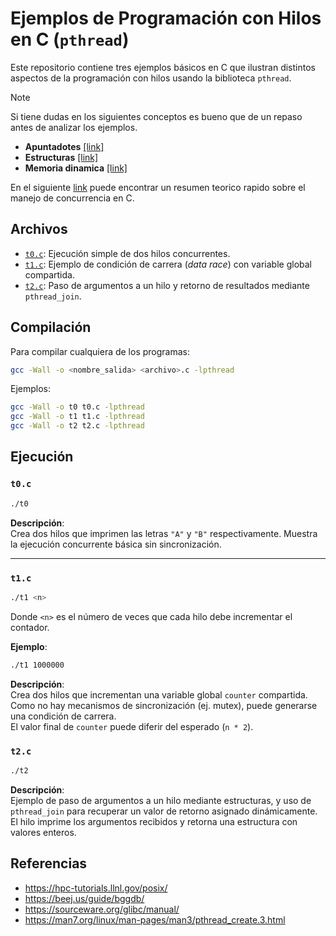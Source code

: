 # Ejemplos de Programación con Hilos en C (`pthread`)

Este repositorio contiene tres ejemplos básicos en C que ilustran distintos aspectos de la programación con hilos usando la biblioteca `pthread`.

> [!Note]
> Si tiene dudas en los siguientes conceptos es bueno que de un repaso antes de analizar los ejemplos.
> * **Apuntadotes** [[link]](https://udea-so.github.io/intro-c/content/CH_02-S02.html)
> * **Estructuras** [[link]](https://udea-so.github.io/intro-c/content/CH_02-S04.html)
> * **Memoria dinamica** [[link]](https://udea-so.github.io/intro-c/content/CH_02-S05.html)

En el siguiente [link](slides/) puede encontrar un resumen teorico rapido sobre el manejo de concurrencia en C.

## Archivos

- [`t0.c`](./t0.c): Ejecución simple de dos hilos concurrentes.
- [`t1.c`](./t1.c): Ejemplo de condición de carrera (*data race*) con variable global compartida.
- [`t2.c`](./t2.c): Paso de argumentos a un hilo y retorno de resultados mediante `pthread_join`.


## Compilación

Para compilar cualquiera de los programas:

```bash
gcc -Wall -o <nombre_salida> <archivo>.c -lpthread
```

Ejemplos:

```bash
gcc -Wall -o t0 t0.c -lpthread
gcc -Wall -o t1 t1.c -lpthread
gcc -Wall -o t2 t2.c -lpthread
```

## Ejecución

### `t0.c`

```bash
./t0
```

**Descripción**:  
Crea dos hilos que imprimen las letras `"A"` y `"B"` respectivamente. Muestra la ejecución concurrente básica sin sincronización.

---

### `t1.c`

```bash
./t1 <n>
```

Donde `<n>` es el número de veces que cada hilo debe incrementar el contador.

**Ejemplo**:

```bash
./t1 1000000
```

**Descripción**:  
Crea dos hilos que incrementan una variable global `counter` compartida. Como no hay mecanismos de sincronización (ej. mutex), puede generarse una condición de carrera.  
El valor final de `counter` puede diferir del esperado (`n * 2`).

### `t2.c`

```bash
./t2
```

**Descripción**:  
Ejemplo de paso de argumentos a un hilo mediante estructuras, y uso de `pthread_join` para recuperar un valor de retorno asignado dinámicamente. El hilo imprime los argumentos recibidos y retorna una estructura con valores enteros.


## Referencias

* https://hpc-tutorials.llnl.gov/posix/
* https://beej.us/guide/bggdb/
* https://sourceware.org/glibc/manual/
* https://man7.org/linux/man-pages/man3/pthread_create.3.html